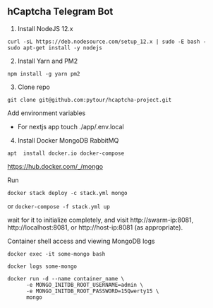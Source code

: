 ## hCaptcha Telegram Bot

1. Install NodeJS 12.x

```
curl -sL https://deb.nodesource.com/setup_12.x | sudo -E bash -
sudo apt-get install -y nodejs
```

2. Install Yarn and PM2

```npm install -g yarn pm2```

3. Clone repo

```git clone git@github.com:pytour/hcaptcha-project.git```

Add environment variables

- For nextjs app
touch ./app/.env.local

4. Install Docker MongoDB RabbitMQ

```
apt  install docker.io docker-compose
```



https://hub.docker.com/_/mongo

Run 



```docker stack deploy -c stack.yml mongo```

or 
```docker-compose -f stack.yml up```
 
wait for it to initialize completely, and visit http://swarm-ip:8081, http://localhost:8081, or http://host-ip:8081 (as appropriate).



Container shell access and viewing MongoDB logs

```docker exec -it some-mongo bash```

```docker logs some-mongo```



```
docker run -d --name container_name \
      -e MONGO_INITDB_ROOT_USERNAME=admin \
      -e MONGO_INITDB_ROOT_PASSWORD=15Qwerty15 \
      mongo
```